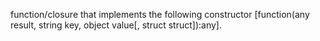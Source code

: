 function/closure that implements the following constructor [function(any result, string key, object value[, struct struct]):any].